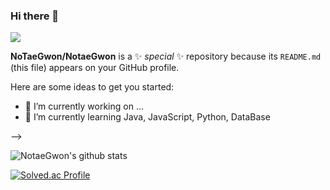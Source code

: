 ### Hi there 👋
<img src="https://capsule-render.vercel.app/api?type=waving&color=auto&height=300&section=header&text=Welcome!%20&fontSize=90&&desc=This%20is%20NoTaeGwon%20github" />

**NoTaeGwon/NotaeGwon** is a ✨ _special_ ✨ repository because its `README.md` (this file) appears on your GitHub profile.

Here are some ideas to get you started:

- 🔭 I’m currently working on ...
- 🌱 I’m currently learning Java, JavaScript, Python, DataBase

-->

![NotaeGwon's github stats](https://github-readme-stats.vercel.app/api?username=NotaeGwon&show_icons=true)

[![Solved.ac Profile](http://mazassumnida.wtf/api/v2/generate_badge?boj=tg0926)](https://solved.ac/tg0926/)
